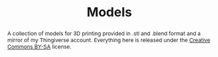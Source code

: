 ---
title: "Models"
layout: "models"
abstract: "A collection of models for 3D printing provided in .stl and .blend format and a mirror of my Thingiverse account. Everything here is released under the [Creative Commons BY-SA](https://creativecommons.org/licenses/by-sa/4.0/) license."
subtext: "I saw the angel in the polygons"
speed: "40"
timeout: "750"
---